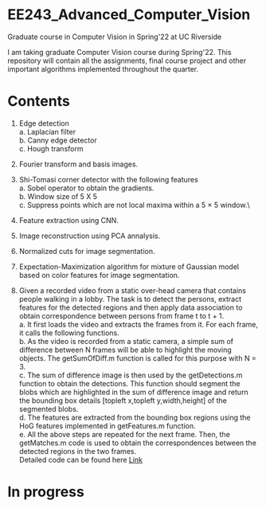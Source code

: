 # EE243_Advanced_Computer_Vision
Graduate course in Computer Vision in Spring'22 at UC Riverside

I am taking graduate Computer Vision course during Spring'22. This repository will contain all the assignments, final course project and other important algorithms implemented throughout the quarter.

# Contents

1. Edge detection \
  a. Laplacian filter\
  b. Canny edge detector\
  c. Hough transform
  
2. Fourier transform and basis images.
3. Shi-Tomasi corner detector with the following features\
  a. Sobel operator to obtain the gradients.\
  b. Window size of 5 X 5 \
  c. Suppress points which are not local maxima within a 5 × 5 window.\
  
4. Feature extraction using CNN.
5. Image reconstruction using PCA annalysis.
6. Normalized cuts for image segmentation.
7. Expectation-Maximization algorithm for mixture of Gaussian model based on color features for image segmentation.
8. Given a recorded video from a static over-head camera that contains people walking in a lobby. The task is to detect the persons, extract features for the detected regions and then apply data association to obtain correspondence between persons from frame t to t + 1. \
  a. It first loads the video and extracts the frames from it. For each frame, it calls the following functions. \
  b. As the video is recorded from a static camera, a simple sum of difference between N frames will be able to highlight the moving objects. The getSumOfDiff.m function is called for this purpose with N = 3. \
  c. The sum of difference image is then used by the getDetections.m function to obtain the detections. This function should segment the blobs which are highlighted in the sum of difference image and return the bounding box details [topleft x,topleft y,width,height] of the segmented blobs. \
  d. The features are extracted from the bounding box regions using the HoG features implemented in getFeatures.m function. \
  e. All the above steps are repeated for the next frame. Then, the getMatches.m code is used to obtain the correspondences between the detected regions in the two frames. \
Detailed code can be found here [Link](https://github.com/kpal002/EE243_Advanced_Computer_Vision/tree/main/Data%20Association%20tracking)

# In progress
